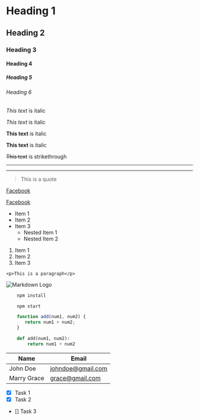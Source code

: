<!-- Headings -->

# Heading 1

## Heading 2

### Heading 3

#### Heading 4

##### Heading 5

###### Heading 6


<!-- Italics -->

*This text* is italic

_This text_ is italic


<!-- Italics -->

**This text** is italic

__This text__ is italic


<!-- Strikethrough -->

~~This text~~ is strikethrough


<!-- Horizontal Rule -->

---
___


<!-- Blockquote -->

> This is a quote


<!-- Links -->

[Facebook](https://www.facebook.com)

[Facebook](https://www.facebook.com "Go to facebook")


<!-- Unordered List -->

* Item 1
* Item 2
* Item 3
    * Nested Item 1
    * Nested Item 2


<!-- Ordered List -->

1. Item 1
1. Item 2
1. Item 3


<!-- Inline Code Block -->

`<p>This is a paragraph</p>`


<!-- Images -->

![Markdown Logo](https://markdown-here.com/img/icon256.png)


<!-- Github Markdown -->

<!-- Code Blocks -->

```bash
    npm install

    npm start
```

```javascript
    function add(num1, num2) {
       return num1 + num2;
    }
```

```python
    def add(num1, num2):
        return num1 + num2
```

<!-- Tables -->

| Name        | Email             |
| ----------- | ----------------- |
| John Doe    | johndoe@gmail.com |
| Marry Grace | grace@gmail.com   |


<!-- Task Lists -->

* [x] Task 1
* [x] Task 2
* [] Task 3